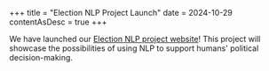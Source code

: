 +++
title = "Election NLP Project Launch"
date = 2024-10-29
contentAsDesc = true
+++

We have launched our [Election NLP project website](https://chicagohai.github.io/election-nlp/)! This project will showcase the possibilities of using NLP to support humans' political decision-making.